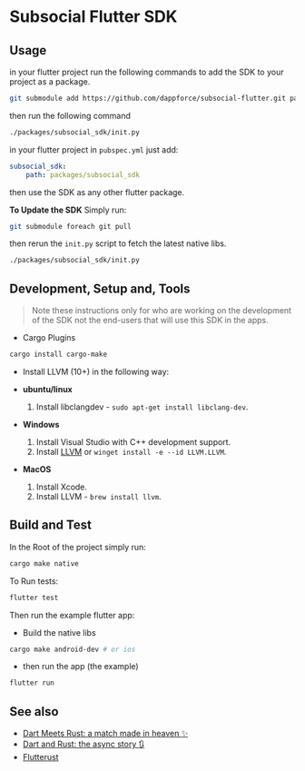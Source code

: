 # Subsocial Flutter SDK

## Usage

in your flutter project run the following commands to add the SDK to your project as a package.

```bash
git submodule add https://github.com/dappforce/subsocial-flutter.git packages/subsocial_sdk
```

then run the following command

```bash
./packages/subsocial_sdk/init.py
```

in your flutter project in `pubspec.yml` just add:

```yaml
subsocial_sdk:
    path: packages/subsocial_sdk
```

then use the SDK as any other flutter package.

**To Update the SDK**
Simply run:

```bash
git submodule foreach git pull
```

then rerun the `init.py` script to fetch the latest native libs.

```bash
./packages/subsocial_sdk/init.py
```

## Development, Setup and, Tools

> Note these instructions only for who are working on the development of the SDK
> not the end-users that will use this SDK in the apps.

* Cargo Plugins

```sh
cargo install cargo-make
```

* Install LLVM (10+) in the following way:

* **ubuntu/linux**

    1. Install libclangdev - `sudo apt-get install libclang-dev`.

* **Windows**

    1. Install Visual Studio with C++ development support.
    2. Install [LLVM](https://releases.llvm.org/download.html)
       or `winget install -e --id LLVM.LLVM`.

* **MacOS**

    1. Install Xcode.
    2. Install LLVM - `brew install llvm`.

## Build and Test

In the Root of the project simply run:

```sh
cargo make native
```

To Run tests:

```sh
flutter test
```

Then run the example flutter app:

* Build the native libs

```sh
cargo make android-dev # or ios
```

* then run the app (the example)

```sh
flutter run
```

## See also

* [Dart Meets Rust: a match made in heaven ✨](https://dev.to/sunshine-chain/dart-meets-rust-a-match-made-in-heaven-9f5)
* [Dart and Rust: the async story 🔃](https://dev.to/sunshine-chain/rust-and-dart-the-async-story-3adk)
* [Flutterust](https://github.com/shekohex/flutterust)


